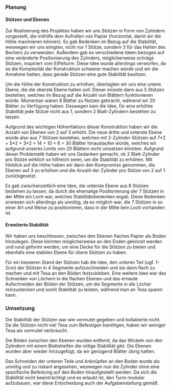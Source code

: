 ### Planung
#### Stützen und Ebenen
Zur Realisierung des Projektes haben wir uns Stützen in Form von Zylindern vorgestellt, die mithilfe dem Aufrollen von Papier (horizontal, damit wir die Höhe maximieren können). 
Es gab Bedenken im Bezug auf die Stabilität, weswegen wir uns einigten, nicht nur 1 Stütze, sondern 3 für das Halten des Bechers zu verwenden. Außerdem gab es verschiedene Ideen bezogen auf eine veränderte Positionierung des Zylinders, möglicherweise schräge Stützen, inspiriert vom Eiffelturm. Diese Idee wurde allerdings verworfen, da es die Komplexität der Konstruktion schwerer machen würde und wir die Annahme hatten, dass gerade Stützen eine gute Stabilität besitzen.

Um die Höhe der Konstruktion zu erhöhen, überlegten wir uns eine untere Ebene, die die oberste Ebene halten soll. Dieser müsste dann aus 5 Stützen bestehen, welches im Bezug auf die Anzahl von Blättern funktionieren würde. Momentan wären 8 Blätter zu Nutzen gebracht, während wir 20 Blätter zu Verfügung haben. Deswegen kam die Idee, für eine erhöhte Stabilität jede Stütze nicht aus 1, sondern 2 Blatt-Zylindern bestehen zu lassen.

Aufgrund des wichtigen Höhenfaktors dieser Konstruktion haben wir die Anzahl von Ebenen von 2 auf 3 erhöht. Die neue dritte und unterste Ebene würde also aus 7 Stützen bestehen, welches mit 2-Zylinder-Stützen auf 7\*2 + 5\*2 + 3\*2 = 14 + 10 + 6 = 30 Blätter hinauslaufen würde, welches wir aufgrund unseres Limits von 20 Blättern nicht umsetzen könnten.
Aufgrund dieser Problematik haben wir uns Gedanken gemacht, ob 2 Blatt-Zylinder pro Stütze wirklich so hilfreich seien, um die Stabilität zu erhöhen. Mit Hinblick auf die Höhe haben wir dann den Kompromiss genommen, die Ebenen auf 3 zu erhöhen und die Anzahl der Zylinder pro Stütze von 2 auf 1 zurückgesetzt.

Es gab zwischenzeitlich eine Idee, die unterste Ebene aus 8 Stützen bestehen zu lassen, da durch die ehemalige Positionierung der 7 Stützen in der Mitte ein Loch war, welches Stabilitätsbedenken ergab. Diese Bedenken erwiesen sich allerdings als unnötig, da es möglich war, die 7 Stützen in so einer Art und Weise zu positionieren, dass in der Mitte kein Loch vorhanden ist.
#### Erweiterte Stabilität
Wir haben uns beschlossen, zwischen den Ebenen flaches Papier als Boden hinzulegen. Diese könnten möglicherweise an den Enden geknickt werden und rund geformt werden, um eine Decke für die Stützen zu bieten und ebenfalls eine stabilen Ebene für obere Stützen zu haben.

Für ein besseren Stand der Stützen hab die Idee, den unteren Teil (ugf. 1-2cm) der Stützen in 4 Segmente aufzuschneiden und sie dann flach zu machen und mit Tesa an den Böden festzukleben. Eine weitere Idee war das Schneiden von Löchern in die flachen Ebenen und das erneute Aufschneiden der Böden der Stützen, um die Segmente in die Löcher reinzustecken und somit Stabilität zu leisten, während man an Tesa sparen kann.
### Umsetzung
Die Stabilität der Stützen war wie vermutet gegeben und kollabierte nicht. Da die Stützen nicht viel Tesa zum Befestigen benötigen, haben wir weniger Tesa als vermutet verbraucht.

Die Böden zwischen den Ebenen wurden entfernt, da das Wickeln von den Zylindern mit einem Blattstreifen die nötige Stabilität gibt. Die Ebenen wurden aber wieder hinzugefügt, da wir genügend Blätter übrig hatten.

Das Schneiden der unteren Teile und Anknüpfen an den Boden wurde als unnötig und zu riskant angesehen, weswegen nun die Zylinder ohne eine spezifische Befestung auf den Boden hinaufgestellt werden. Da sich die Stabilität nicht beeinträchtigt und es erlaubt ist, den Turm modular aufzubauen, war diese Entscheidung auch der Aufgabenstellung gemäß.